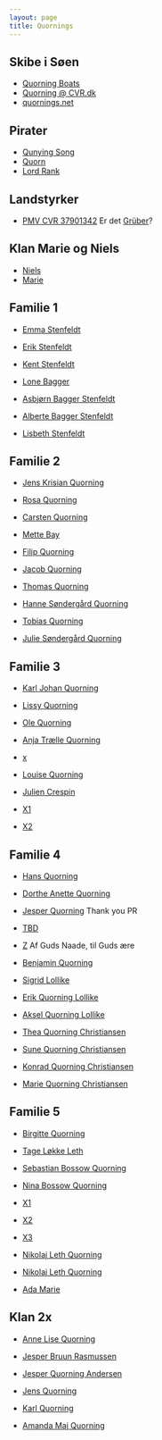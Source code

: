 ```yaml
---
layout: page
title: Quornings
---
```


Skibe i Søen
-----
- [Quorning Boats](http://www.dragonfly.dk)
- [Quorning @ CVR.dk](https://datacvr.virk.dk/soegeresultater?fritekst=quorning)
- [quornings.net](http://quornings.net)

Pirater
-----
- [Qunying Song](https://portal.research.lu.se/en/persons/qunying-song)
- [Quorn](https://www.quorn.co.uk)
- [Lord Rank](https://en.wikipedia.org/wiki/J._Arthur_Rank)

Landstyrker
-----
- [PMV CVR 37901342](https://datacvr.virk.dk/enhed/virksomhed/37901342?fritekst=37901342) Er det [Grüber](https://www.youtube.com/watch?v=Im9xsytmuDk)?

Klan Marie og Niels
----
- [Niels]()
- [Marie]()

Familie 1
-----
- [Emma Stenfeldt]()
- [Erik Stenfeldt]()

- [Kent Stenfeldt]()
- [Lone Bagger]()
- [Asbjørn Bagger Stenfeldt]()
- [Alberte Bagger Stenfeldt]()

- [Lisbeth Stenfeldt]()

Familie 2
-----
- [Jens Krisian Quorning]()
- [Rosa Quorning]()

- [Carsten Quorning]()
- [Mette Bay]()
- [Filip Quorning]()
- [Jacob Quorning]()

- [Thomas Quorning]()
- [Hanne Søndergård Quorning]()
- [Tobias Quorning]()
- [Julie Søndergård Quorning]()

Familie 3
-----
- [Karl Johan Quorning]()
- [Lissy Quorning]()

- [Ole Quorning]()
- [Anja Trælle Quorning]()
- [x]()

- [Louise Quorning]()
- [Julien Crespin]()
- [X1]()
- [X2]()

Familie 4
-----
- [Hans Quorning]()
- [Dorthe Anette Quorning]()

- [Jesper Quorning](https://github.com/jquorning) Thank you PR
- [TBD]()
- [Z]() Af Guds Naade, til Guds ære

- [Benjamin Quorning]()
- [Sigrid Lollike]()
- [Erik Quorning Lollike]()
- [Aksel Quorning Lollike]()

- [Thea Quorning Christiansen]()
- [Sune Quorning Christiansen]()
- [Konrad Quorning Christiansen]()
- [Marie Quorning Christiansen]()

Familie 5
-----
- [Birgitte Quorning]()
- [Tage Løkke Leth]()

- [Sebastian Bossow Quorning]()
- [Nina Bossow Quorning]()
- [X1]()
- [X2]()
- [X3]()

- [Nikolaj Leth Quorning]()
- [Nikolaj Leth Quorning]()
- [Ada Marie]()


Klan 2x
----

- [Anne Lise Quorning]()
- [Jesper Bruun Rasmussen]()

- [Jesper Quorning Andersen]()
- [Jens Quorning]()

- [Karl Quorning]()
- [Amanda Maj Quorning]()
